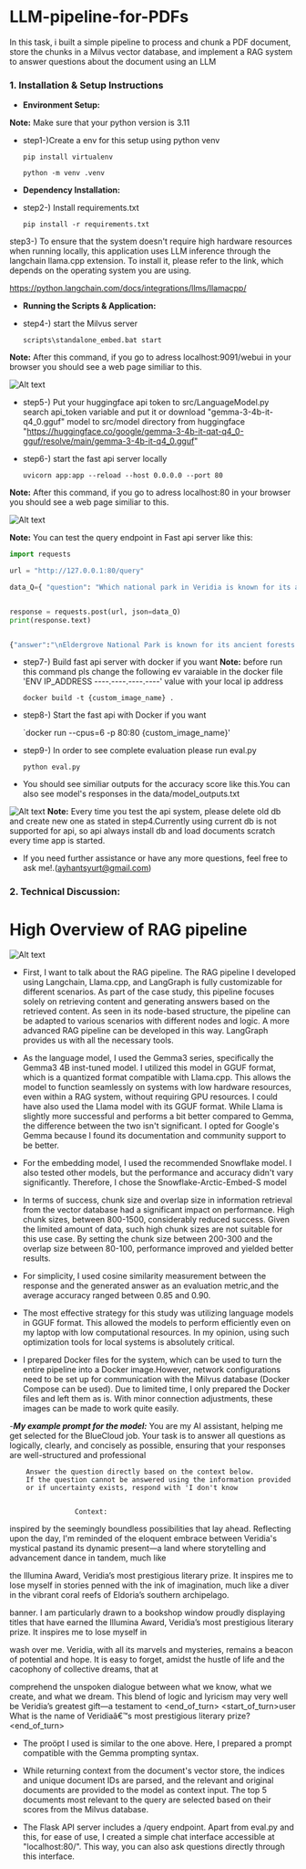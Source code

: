 # LLM-pipeline-for-PDFs
In this task, i built a simple pipeline to process and chunk a PDF document, store the chunks in a Milvus vector database, and implement a RAG system to answer questions about the document using an LLM

### 1. **Installation & Setup Instructions**

- **Environment Setup:**

 **Note:** Make sure that your python version is 3.11

* step1-)Create a env for this setup using python venv

    `pip install virtualenv`

    `python -m venv .venv`


- **Dependency Installation:**  
* step2-) Install requirements.txt

    `pip install -r requirements.txt`

step3-) To ensure that the system doesn't require high hardware resources when running locally, this application uses LLM inference through the langchain llama.cpp extension. To install it, please refer to the link, which depends on the operating system you are using.

https://python.langchain.com/docs/integrations/llms/llamacpp/


- **Running the Scripts & Application:**  
* step4-) start the Milvus server

    `scripts\standalone_embed.bat start`

 **Note:** After this command, if you go to adress localhost:9091/webui in your browser you should see a web page similiar to this. 

 ![Alt text](llm_case_study/src/images/milvus_db.png)


* step5-) Put your huggingface api token to src/LanguageModel.py search api_token variable and put it  or download  "gemma-3-4b-it-q4_0.gguf" model to src/model directory from huggingface "https://huggingface.co/google/gemma-3-4b-it-qat-q4_0-gguf/resolve/main/gemma-3-4b-it-q4_0.gguf"

* step6-) start the fast api server locally

    `uvicorn app:app --reload --host 0.0.0.0 --port 80`

 **Note:** After this command, if you go to adress localhost:80 in your browser you should see a web page similiar to this. 

 ![Alt text](llm_case_study/src/images/flask_html.png)

 **Note:** You can test the query endpoint in Fast api server like this:
```python
import requests

url = "http://127.0.0.1:80/query"

data_Q={ "question": "Which national park in Veridia is known for its ancient forests?" }


response = requests.post(url, json=data_Q)
print(response.text)

```
```python

{"answer":"\nEldergrove National Park is known for its ancient forests."}

```

* step7-) Build fast api server with docker if you want
 **Note:** before run this command pls change the following ev varaiable in the docker file 'ENV IP_ADDRESS ----.----.----.----' value with your local ip address

    `docker build -t {custom_image_name} .`

* step8-) Start the fast api with Docker if you want

    `docker run --cpus=6 -p 80:80 {custom_image_name}'

* step9-) In order to see complete evaluation please run eval.py

    `python eval.py`
* You should see similiar outputs for the accuracy score like this.You can also see model's responses in the data/model_outputs.txt

![Alt text](llm_case_study/src/images/study_result.png)
**Note:** Every time you test the api system, please delete old db and create new one as stated in step4.Currently using current db is not supported for api, so api always install db and load documents scratch every time app is started.

* If you need further assistance or have any more questions, feel free to ask me!.(ayhantsyurt@gmail.com)

### 2. **Technical Discussion:**

# High Overview of RAG pipeline 
![Alt text](llm_case_study/src/images/pipeline_high_level_overview.png)

- First, I want to talk about the RAG pipeline. The RAG pipeline I developed using Langchain, Llama.cpp, and LangGraph is fully customizable for different scenarios. As part of the case study, this pipeline focuses solely on retrieving content and generating answers based on the retrieved content. As seen in its node-based structure, the pipeline can be adapted to various scenarios with different nodes and logic. A more advanced RAG pipeline can be developed in this way. LangGraph provides us with all the necessary tools.

- As the language model, I used the Gemma3 series, specifically the Gemma3 4B inst-tuned model. I utilized this model in GGUF format, which is a quantized format compatible with Llama.cpp. This allows the model to function seamlessly on systems with low hardware resources, even within a RAG system, without requiring GPU resources.
I could have also used the Llama model with its GGUF format. While Llama is slightly more successful and performs a bit better compared to Gemma, the difference between the two isn't significant. I opted for Google's Gemma because I found its documentation and community support to be better.

- For the embedding model, I used the recommended Snowflake model. I also tested other models, but the performance and accuracy didn't vary significantly. Therefore, I chose the Snowflake-Arctic-Embed-S model

- In terms of success, chunk size and overlap size in information retrieval from the vector database had a significant impact on performance. High chunk sizes, between 800-1500, considerably reduced success. Given the limited amount of data, such high chunk sizes are not suitable for this use case. By setting the chunk size between 200-300 and the overlap size between 80-100, performance improved and yielded better results.

- For simplicity, I used cosine similarity measurement between the response and the generated answer as an evaluation metric,and the average accuracy ranged between 0.85 and 0.90.

- The most effective strategy for this study was utilizing language models in GGUF format. This allowed the models to perform efficiently even on my laptop with low computational resources. In my opinion, using such optimization tools for local systems is absolutely critical.

- I prepared Docker files for the system, which can be used to turn the entire pipeline into a Docker image.However, network configurations need to be set up for communication with the Milvus database (Docker Compose can be used). Due to limited time, I only prepared the Docker files and left them as is. With minor connection adjustments, these images can be made to work quite easily.


-***My example prompt for the model:***                    You are my AI assistant, helping me get selected for the BlueCloud job. Your task is to answer all questions as logically, clearly, and concisely as possible, ensuring that your responses are well-structured and professional

        Answer the question directly based on the context below.
        If the question cannot be answered using the information provided
        or if uncertainty exists, respond with 'I don't know


                    Context:

inspired by the seemingly boundless possibilities that lay ahead.
Reflecting upon the day, I'm reminded of the eloquent embrace between Veridia's mystical pastand its dynamic present—a land where storytelling and advancement dance in tandem, much like

the  Illumina  Award,  Veridia’s  most  prestigious  literary  prize.  It  inspires  me  to  lose  myself  in stories penned with the ink of imagination, much like a diver in the vibrant coral reefs of Eldoria’s
southern archipelago.

banner. I am particularly drawn to a bookshop window proudly displaying titles that have earned the  Illumina  Award,  Veridia’s  most  prestigious  literary  prize.  It  inspires  me  to  lose  myself  in

wash  over  me.  Veridia,  with  all  its  marvels  and  mysteries,  remains  a  beacon  of  potential  and hope. It is easy to forget, amidst the hustle of life and the cacophony of collective dreams, that at

comprehend  the  unspoken  dialogue  between  what  we  know,  what  we  create,  and  what  we dream. This blend of logic and lyricism may very well be Veridia’s greatest gift—a testament to
                    <end_of_turn>
                    <start_of_turn>user
                    What is the name of Veridiaâ€™s most prestigious literary prize?
                    <end_of_turn>

- The proöpt I used is similar to the one above. Here, I prepared a prompt compatible with the Gemma prompting syntax.

- While returning context from the document's vector store, the indices and unique document IDs are parsed, and the relevant and original documents are provided to the model as context input. The top 5 documents most relevant to the query are selected based on their scores from the Milvus database.

- The Flask API server includes a /query endpoint. Apart from eval.py and this, for ease of use, I created a simple chat interface accessible at "localhost:80/". This way, you can also ask questions directly through this interface.


